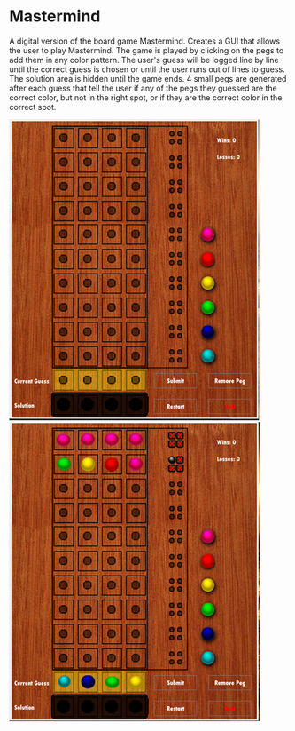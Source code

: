 # Mastermind
A digital version of the board game Mastermind. Creates a GUI that allows the user to play Mastermind. The game is played by clicking on the pegs to add them in any color pattern. The user's guess will be logged line by line until the correct guess is chosen or until the user runs out of lines to guess. The solution area is hidden until the game ends. 4 small pegs are generated after each guess that tell the user if any of the pegs they guessed are the correct color, but not in the right spot, or if they are the correct color in the correct spot. 




![screenshot of Mastermind program](/images/Mastermind-1.PNG)    ![screenshot of Mastermind program](/images/Mastermind-2.PNG)


